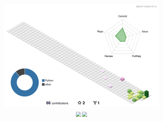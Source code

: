 ![](./profile-3d-contrib/profile-season-animate.svg)
<div align="center">
<img src="https://github-readme-stats.vercel.app/api?username=nakajima-john-shotaro&count_private=true&show_icons=true">
<img src="https://github-readme-stats.vercel.app/api/top-langs/?username=nakajima-john-shotaro">
</div>
<!--
**nakajima-john-shotaro/nakajima-john-shotaro** is a ✨ _special_ ✨ repository because its `README.md` (this file) appears on your GitHub profile.

Here are some ideas to get you started:

- 🔭 I’m currently working on ...
- 🌱 I’m currently learning ...
- 👯 I’m looking to collaborate on ...
- 🤔 I’m looking for help with ...
- 💬 Ask me about ...
- 📫 How to reach me: ...
- 😄 Pronouns: ...
- ⚡ Fun fact: ...
-->
